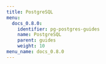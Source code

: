 ```yaml
---
title: PostgreSQL
menu:
  docs_0.8.0:
    identifier: pg-postgres-guides
    name: PostgreSQL
    parent: guides
    weight: 10
menu_name: docs_0.8.0
---
```


